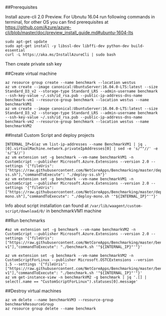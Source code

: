 ##Prerequisites

Install azure-cli 2.0 Preview. For Ubnutu 16.04 run following commands in 
terminal, for other OS you can find prerequisites at
https://github.com/Azure/azure-cli/blob/master/doc/preview_install_guide.md#ubuntu-1604-lts


    sudo apt-get update
    sudo apt-get install -y libssl-dev libffi-dev python-dev build-essential
    curl -L https://aka.ms/InstallAzureCli | sudo bash


Then create private ssh key



##Create virtual machine

    az resource group create --name benchmark --location westus
    az vm create --image canonical:UbuntuServer:16.04.0-LTS:latest --size Standard_D3_v2 --storage-type Standard_LRS --admin-username benchmark --ssh-key-value ~/.ssh/id_rsa.pub --public-ip-address-dns-name benchmark-vm1 --resource-group benchmark --location westus --name benchmarkVM1
    az vm create --image canonical:UbuntuServer:16.04.0-LTS:latest --size Standard_D3_v2 --storage-type Standard_LRS --admin-username benchmark --ssh-key-value ~/.ssh/id_rsa.pub --public-ip-address-dns-name benchmark-vm2 --resource-group benchmark --location westus --name benchmarkVM2

##Install Custom Script and deploy projects

    INTERNAL_IP=$(az vm list-ip-addresses --name BenchmarkVM1 | jq .[0].virtualMachine.network.privateIpAddresses[0] | sed -e 's/^"//' -e 's/"$//')
    az vm extension set -g benchmark --vm-name benchmarkVM1 -n CustomScript --publisher Microsoft.Azure.Extensions --version 2.0 --settings '{"fileUris": ["https://raw.githubusercontent.com/NetCoreApps/Benchmarking/master/deploy-ss.sh"],"commandToExecute": "./deploy-ss.sh"}'
    az vm extension set -g benchmark --vm-name benchmarkVM1 -n CustomScript --publisher Microsoft.Azure.Extensions --version 2.0 --settings '{"fileUris": ["https://raw.githubusercontent.com/NetCoreApps/Benchmarking/master/deploy-mono.sh"],"commandToExecute": "./deploy-mono.sh '"${INTERNAL_IP}"'"}'

Info about script installation can found at `/var/lib/waagent/custom-script/download/0/` in benchmarkVM1 machine

##Run benchmarks
    
    #az vm extension set -g benchmark --vm-name benchmarkVM2 -n CustomScript --publisher Microsoft.Azure.Extensions --version 2.0 --settings '{"fileUris": ["https://raw.githubusercontent.com/NetCoreApps/Benchmarking/master/benchmark.sh?v1"],"commandToExecute": "./benchmark.sh '"${INTERNAL_IP}"'"}'

    az vm extension set -g benchmark --vm-name benchmarkVM2 -n CustomScriptForLinux --publisher Microsoft.OSTCExtensions --version 1.5 --settings '{"fileUris": ["https://raw.githubusercontent.com/NetCoreApps/Benchmarking/master/benchmark.sh?v1"],"commandToExecute": "./benchmark.sh '"${INTERNAL_IP}"'"}'
    az vm get-instance-view -n benchmarkVM2 -g benchmark | jq '.[] | select(.name == "CustomScriptForLinux").statuses[0].message'

##Destroy virtual machines

    az vm delete --name benchmarkVM3 --resource-group benchmarkResourceGroup
    az resource group delete --name benchmark

